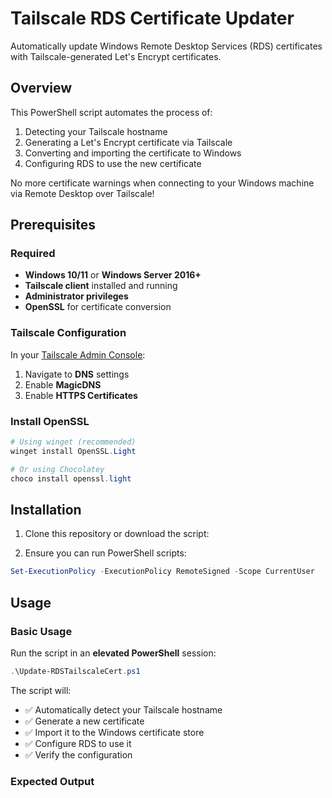 # Tailscale RDS Certificate Updater

Automatically update Windows Remote Desktop Services (RDS) certificates with Tailscale-generated Let's Encrypt certificates.

## Overview

This PowerShell script automates the process of:
1. Detecting your Tailscale hostname
2. Generating a Let's Encrypt certificate via Tailscale
3. Converting and importing the certificate to Windows
4. Configuring RDS to use the new certificate

No more certificate warnings when connecting to your Windows machine via Remote Desktop over Tailscale!

## Prerequisites

### Required
- **Windows 10/11** or **Windows Server 2016+**
- **Tailscale client** installed and running
- **Administrator privileges**
- **OpenSSL** for certificate conversion

### Tailscale Configuration
In your [Tailscale Admin Console](https://login.tailscale.com/admin):
1. Navigate to **DNS** settings
2. Enable **MagicDNS**
3. Enable **HTTPS Certificates**

### Install OpenSSL

```powershell
# Using winget (recommended)
winget install OpenSSL.Light

# Or using Chocolatey
choco install openssl.light
```

## Installation

1. Clone this repository or download the script:

2. Ensure you can run PowerShell scripts:
```powershell
Set-ExecutionPolicy -ExecutionPolicy RemoteSigned -Scope CurrentUser
```

## Usage

### Basic Usage

Run the script in an **elevated PowerShell** session:

```powershell
.\Update-RDSTailscaleCert.ps1
```

The script will:
- ✅ Automatically detect your Tailscale hostname
- ✅ Generate a new certificate
- ✅ Import it to the Windows certificate store
- ✅ Configure RDS to use it
- ✅ Verify the configuration

### Expected Output
